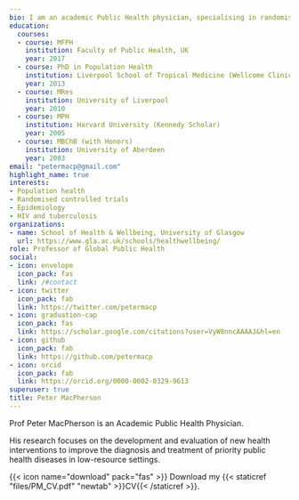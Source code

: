 ```yaml
---
bio: I am an academic Public Health physician, specialising in randomised trials and the epidemiology of infectious disease.
education:
  courses:
  - course: MFPH
    institution: Faculty of Public Health, UK
    year: 2017
  - course: PhD in Population Health
    institution: Liverpool School of Tropical Medicine (Wellcome Clinical PhD Fellowship)
    year: 2013
  - course: MRes
    institution: University of Liverpool
    year: 2010
  - course: MPH
    institution: Harvard University (Kennedy Scholar)
    year: 2005
  - course: MBChB (with Honors)
    institution: University of Aberdeen
    year: 2003
email: "petermacp@gmail.com"
highlight_name: true
interests:
- Population health
- Randomised controlled trials
- Epidemiology
- HIV and tuberculosis
organizations:
- name: School of Health & Wellbeing, University of Glasgow
  url: https://www.gla.ac.uk/schools/healthwellbeing/
role: Professor of Global Public Health
social:
- icon: envelope
  icon_pack: fas
  link: /#contact
- icon: twitter
  icon_pack: fab
  link: https://twitter.com/petermacp
- icon: graduation-cap
  icon_pack: fas
  link: https://scholar.google.com/citations?user=VyW8nncAAAAJ&hl=en
- icon: github
  icon_pack: fab
  link: https://github.com/petermacp
- icon: orcid
  icon_pack: fab
  link: https://orcid.org/0000-0002-0329-9613
superuser: true
title: Peter MacPherson
---
```


Prof Peter MacPherson is an Academic Public Health Physician.

His research focuses on the development and evaluation of new health interventions to improve the diagnosis and treatment of priority public health diseases in low-resource settings.

{{< icon name="download" pack="fas" >}} Download my {{< staticref "files/PM_CV.pdf" "newtab" >}}CV{{< /staticref >}}.
